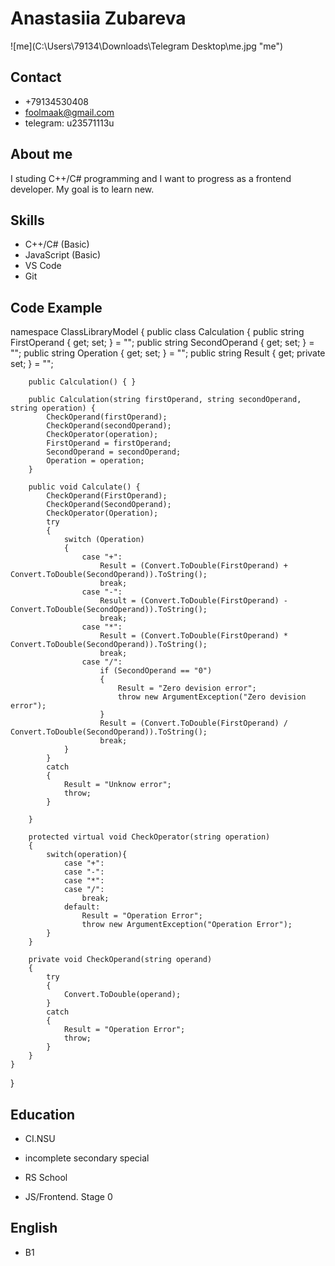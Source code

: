 # Anastasiia Zubareva
![me](C:\Users\79134\Downloads\Telegram Desktop\me.jpg "me")
## Contact
* +79134530408
* foolmaak@gmail.com
* telegram: u23571113u
## About me
I studing C++/C# programming and I want to progress as a frontend developer. My goal is to learn new.
## Skills
* C++/C# (Basic)
* JavaScript (Basic)
* VS Code
* Git
## Code Example
namespace ClassLibraryModel
{
    public class Calculation
    {
        public string FirstOperand { get; set; } = "";
        public string SecondOperand { get; set; } = "";
        public string Operation { get; set; } = "";
        public string Result { get; private set; } = "";

        public Calculation() { }

        public Calculation(string firstOperand, string secondOperand, string operation) {
            CheckOperand(firstOperand);
            CheckOperand(secondOperand);
            CheckOperator(operation);
            FirstOperand = firstOperand;
            SecondOperand = secondOperand;
            Operation = operation;
        }

        public void Calculate() {
            CheckOperand(FirstOperand);
            CheckOperand(SecondOperand);
            CheckOperator(Operation);
            try
            {
                switch (Operation)
                {
                    case "+":
                        Result = (Convert.ToDouble(FirstOperand) + Convert.ToDouble(SecondOperand)).ToString();
                        break;
                    case "-":
                        Result = (Convert.ToDouble(FirstOperand) - Convert.ToDouble(SecondOperand)).ToString();
                        break;
                    case "*":
                        Result = (Convert.ToDouble(FirstOperand) * Convert.ToDouble(SecondOperand)).ToString();
                        break;
                    case "/":
                        if (SecondOperand == "0")
                        {
                            Result = "Zero devision error";
                            throw new ArgumentException("Zero devision error");
                        }
                        Result = (Convert.ToDouble(FirstOperand) / Convert.ToDouble(SecondOperand)).ToString();
                        break;
                }
            }
            catch
            {
                Result = "Unknow error";
                throw;
            }

        }

        protected virtual void CheckOperator(string operation)
        {
            switch(operation){
                case "+":
                case "-":
                case "*":
                case "/":
                    break;
                default:
                    Result = "Operation Error";
                    throw new ArgumentException("Operation Error");
            }
        } 

        private void CheckOperand(string operand)
        {
            try
            {
                Convert.ToDouble(operand);
            }
            catch
            {
                Result = "Operation Error";
                throw;
            }
        }
    }
}
## Education
* CI.NSU
+ incomplete secondary special
* RS School
+ JS/Frontend. Stage 0
## English
* B1
